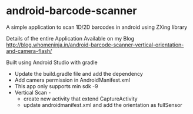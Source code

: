 # android-barcode-scanner
A simple application to scan 1D/2D barcodes in android using ZXing library 

Details of the entire Application Available on my Blog
http://blog.whomeninja.in/android-barcode-scanner-vertical-orientation-and-camera-flash/

Built using Android Studio with gradle

- Update the build.gradle file and add the dependency
- Add camera permission in AndroidManifest.xml
- This app only supports min sdk -9
- Vertical Scan - 
	- create new activity that extend CaptureActivity
	- update androidmanifest.xml and add the orientation as fullSensor
